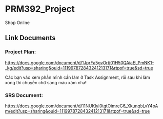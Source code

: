 # PRM392_Project
Shop Online
## Link Documents
### Project Plan: 
https://docs.google.com/document/d/1JprFa5gvOrtj01H50QAiaELPmNK1-_kg/edit?usp=sharing&ouid=111997872843241213171&rtpof=true&sd=true

Các bạn vào xem phần mình cần làm ở Task Assignment, rồi sau khi làm xong thì chuyển chữ sang màu xám nha!

### SRS Document: 
https://docs.google.com/document/d/11NUKlyI0tgtOimreG6_XkunqbLvY4pAm/edit?usp=sharing&ouid=111997872843241213171&rtpof=true&sd=true
